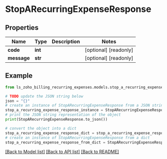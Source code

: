 # StopARecurringExpenseResponse


## Properties

Name | Type | Description | Notes
------------ | ------------- | ------------- | -------------
**code** | **int** |  | [optional] [readonly] 
**message** | **str** |  | [optional] [readonly] 

## Example

```python
from ls_zoho_billing_recurring_expenses.models.stop_a_recurring_expense_response import StopARecurringExpenseResponse

# TODO update the JSON string below
json = "{}"
# create an instance of StopARecurringExpenseResponse from a JSON string
stop_a_recurring_expense_response_instance = StopARecurringExpenseResponse.from_json(json)
# print the JSON string representation of the object
print(StopARecurringExpenseResponse.to_json())

# convert the object into a dict
stop_a_recurring_expense_response_dict = stop_a_recurring_expense_response_instance.to_dict()
# create an instance of StopARecurringExpenseResponse from a dict
stop_a_recurring_expense_response_from_dict = StopARecurringExpenseResponse.from_dict(stop_a_recurring_expense_response_dict)
```
[[Back to Model list]](../README.md#documentation-for-models) [[Back to API list]](../README.md#documentation-for-api-endpoints) [[Back to README]](../README.md)


